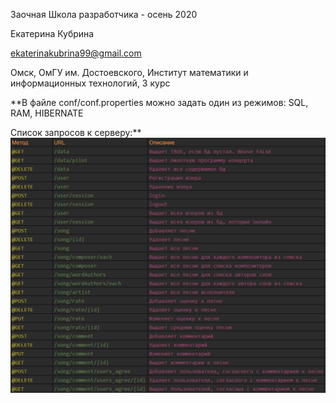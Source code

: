 Заочная Школа разработчика - осень 2020

Екатерина Кубрина

ekaterinakubrina99@gmail.com

Омск, ОмГУ им. Достоевского, Институт математики и информационных технологий, 3 курс


**В файле conf/conf.properties можно задать один из режимов: SQL, RAM, HIBERNATE

Список запросов к серверу:**
![Image req](https://github.com/EkaterinaKubrina/WEB-programming/raw/master/concert_project/request.png)